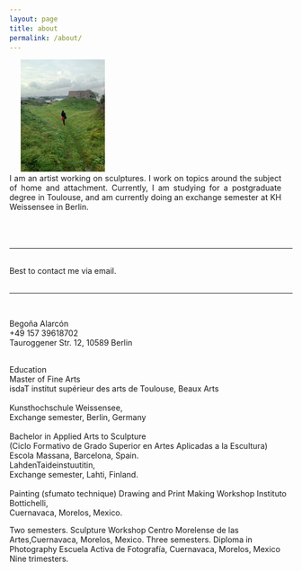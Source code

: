 ```yaml
---
layout: page
title: about
permalink: /about/
---
```


<img class="col one right" style="height:200px;margin-left: 20px;" src="/img/prof_pic.jpg">

<br/>

<div style="text-align: justify; margin-right: 20px;">
   <div>I am an artist working on sculptures. I work on topics around the subject of home and attachment. Currently, I am studying for a postgraduate degree in Toulouse, and am currently doing an exchange semester at KH Weissensee in Berlin.</div>
</div>
<br/>

<br/>

<br/>
<hr/>
<br/>
<span class="contacticon center">
	<a href="mailto:alarconbego@gmail.com"><i class="fa fa-envelope-square"></i></a>
	<a href="https://www.behance.net/begoalarcon" target="_blank"><i class="fa fa-behance-square"></i></a>
	<a href="https://www.instagram.com/begoalagu/" target="_blank"><i class="fa fa-instagram"></i></a>
</span>

<div class="col three caption">
	Best to contact me via email.
</div>

<br/>
<hr/>
<br/>


Begoña Alarcón <br/>
+49 157 39618702 <br/>
Tauroggener Str. 12, 10589 Berlin <br/>

<br/>
Education <br/>
Master of Fine Arts <br/>
isdaT institut supérieur des arts de Toulouse, Beaux Arts<br/>
<br/>
Kunsthochschule Weissensee,<br/>
Exchange semester, Berlin, Germany <br/>
<br/>
Bachelor in Applied Arts to Sculpture<br/>
(Ciclo Formativo de Grado Superior en Artes Aplicadas a la Escultura)<br/>
Escola Massana, Barcelona, Spain.<br/>
LahdenTaideinstuutitin, <br/>
Exchange semester, Lahti, Finland.<br/>
<br/>
Painting (sfumato technique) Drawing and Print Making Workshop Instituto Bottichelli,<br/>
Cuernavaca, Morelos, Mexico.<br/>

Two semesters.
Sculpture Workshop
Centro Morelense de las Artes,Cuernavaca, Morelos, Mexico. Three semesters.
Diploma in Photography
Escuela Activa de Fotografía, Cuernavaca, Morelos, Mexico Nine trimesters.

